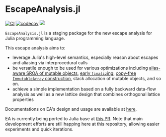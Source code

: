 # EscapeAnalysis.jl

[![CI](https://github.com/aviatesk/EscapeAnalysis.jl/actions/workflows/ci.yml/badge.svg)](https://github.com/aviatesk/EscapeAnalysis.jl/actions/workflows/ci.yml)
[![codecov](https://codecov.io/gh/aviatesk/EscapeAnalysis.jl/branch/master/graph/badge.svg?token=ADEKPZRUJH)](https://codecov.io/gh/aviatesk/EscapeAnalysis.jl)
[![](https://img.shields.io/badge/docs-dev-blue.svg)](https://aviatesk.github.io/EscapeAnalysis.jl/dev/)

`EscapeAnalysis.jl` is a staging package for the new escape analysis for Julia programming language.

This escape analysis aims to:
- leverage Julia's high-level semantics, especially reason about escapes and aliasing via
  interprocedural calls
- be versatile enough to be used for various optimizations including
  [alias-aware SROA of mutable objects](https://github.com/JuliaLang/julia/pull/43888),
  [early `finaliz`ing](https://github.com/JuliaLang/julia/pull/44056),
  [copy-free `ImmutableArray` construction](https://github.com/JuliaLang/julia/pull/42465),
  stack allocation of mutable objects,
  and so on.
- achieve a simple implementation based on a fully backward data-flow analysis
  as well as a new lattice design that combines orthogonal lattice properties

Documentations on EA's design and usage are available at
[here](https://aviatesk.github.io/EscapeAnalysis.jl/dev/).

EA is currently being ported to Julia base at
[this PR](https://github.com/JuliaLang/julia/pull/43800).
Note that main development efforts are still happing here at this repository,
allowing easier experiments and quick iterations.
